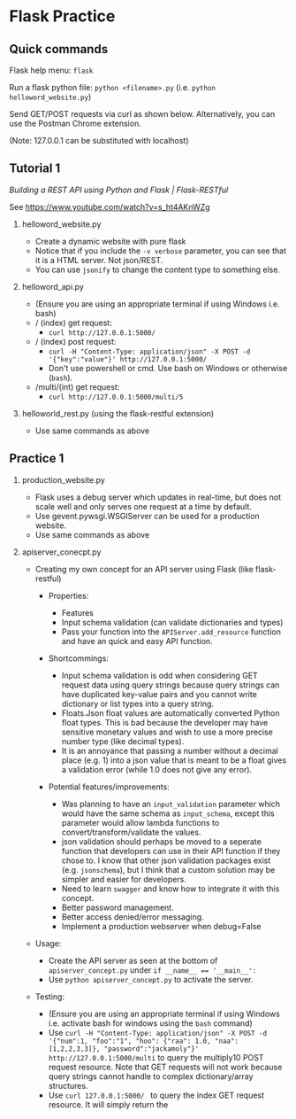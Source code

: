 # Flask Practice

## Quick commands

Flask help menu: `flask`

Run a flask python file: `python <filename>.py` (i.e. `python helloword_website.py`)

Send GET/POST requests via curl as shown below. Alternatively, you can use the Postman Chrome extension.

(Note: 127.0.0.1 can be substituted with localhost)

## Tutorial 1

*Building a REST API using Python and Flask | Flask-RESTful*

See https://www.youtube.com/watch?v=s_ht4AKnWZg

1. helloword_website.py
    * Create a dynamic website with pure flask
    * Notice that if you include the `-v verbose` parameter, you can see that it is a HTML server. Not json/REST.
    * You can use `jsonify` to change the content type to something else.

2. helloword_api.py
    * (Ensure you are using an appropriate terminal if using Windows i.e. bash)
    * / (index) get request:
        * `curl http://127.0.0.1:5000/`
    * / (index) post request:
        * `curl -H "Content-Type: application/json" -X POST -d '{"key":"value"}' http://127.0.0.1:5000/`
        * Don't use powershell or cmd. Use bash on Windows or otherwise (`bash`).
    * /multi/(int) get request:
        * `curl http://127.0.0.1:5000/multi/5`

3. helloworld_rest.py (using the flask-restful extension)
    * Use same commands as above

## Practice 1

1. production_website.py
    * Flask uses a debug server which updates in real-time, but does not scale well and only serves one request at a time by default.
    * Use gevent.pywsgi.WSGIServer can be used for a production website.
    * Use same commands as above

2. apiserver_conecpt.py
    * Creating my own concept for an API server using Flask (like flask-restful)
        * Properties:
            * Features
            * Input schema validation (can validate dictionaries and types)
            * Pass your function into the `APIServer.add_resource` function and have an quick and easy API function.

        * Shortcommings:
            * Input schema validation is odd when considering GET request data using query strings because query strings can have duplicated key-value pairs and you cannot write dictionary or list types into a query string.
            * Floats.Json float values are automatically converted Python float types. This is bad because the developer may have sensitive monetary values and wish to use a more precise number type (like decimal types).
            * It is an annoyance that passing a number without a decimal place (e.g. 1) into a json value that is meant to be a float gives a validation error (while 1.0 does not give any error).

        * Potential features/improvements:
            * Was planning to have an `input_validation` parameter which would have the same schema as `input_schema`, except this parameter would allow lambda functions to convert/transform/validate the values.
            * json validation should perhaps be moved to a seperate function that developers can use in their API function if they chose to. I know that other json validation packages exist (e.g. `jsonschema`), but I think that a custom solution may be simpler and easier for developers.
            * Need to learn `swagger` and know how to integrate it with this concept.
            * Better password management.
            * Better access denied/error messaging.
            * Implement a production webserver when debug=False

    * Usage:
        * Create the API server as seen at the bottom of `apiserver_concept.py` under `if __name__ == '__main__':`
        * Use `python apiserver_concept.py` to activate the server.

    * Testing:
        * (Ensure you are using an appropriate terminal if using Windows i.e. activate bash for windows using the `bash` command)
        * Use `curl -H "Content-Type: application/json" -X POST -d '{"num":1, "foo":"1", "hoo": {"raa": 1.0, "naa":[1,2,2,3,3]}, "password":"jackamoly"}' http://127.0.0.1:5000/multi` to query the multiply10 POST request resource. Note that GET requests will not work because query strings cannot handle to complex dictionary/array structures.
        * Use `curl 127.0.0.1:5000/ ` to query the index GET request resource. It will simply return the